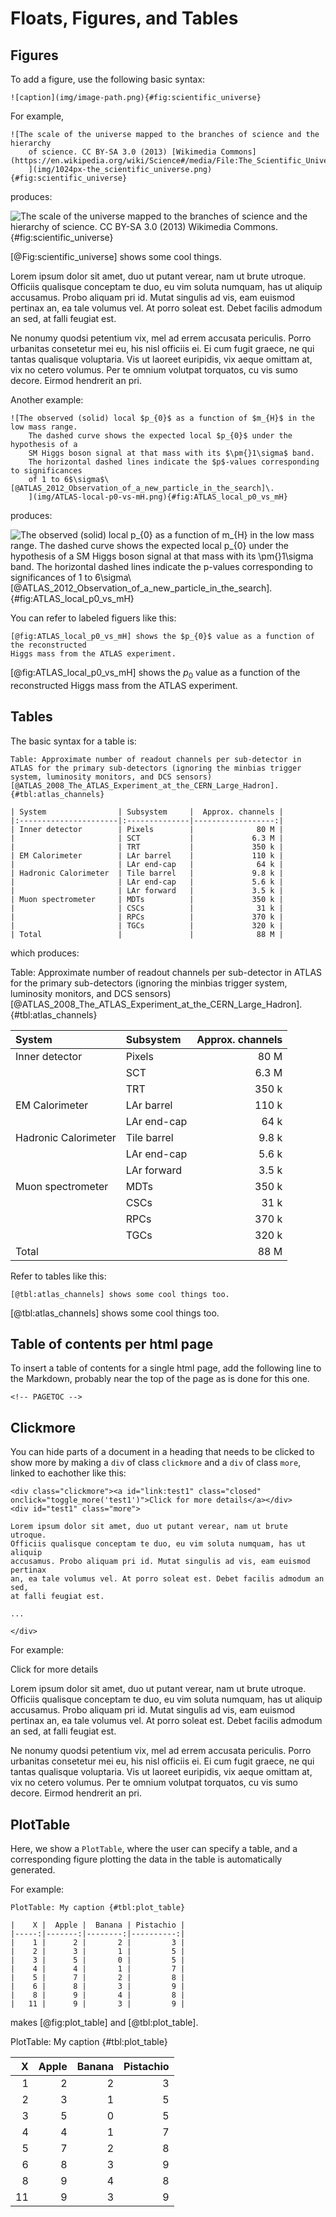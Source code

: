 Floats, Figures, and Tables
===============================================================================

<!-- PAGETOC -->

Figures
-------------------------------------------------------------------------------

To add a figure, use the following basic syntax:

    ![caption](img/image-path.png){#fig:scientific_universe}

For example,

    ![The scale of the universe mapped to the branches of science and the hierarchy
        of science. CC BY-SA 3.0 (2013) [Wikimedia Commons](https://en.wikipedia.org/wiki/Science#/media/File:The_Scientific_Universe.png).
        ](img/1024px-the_scientific_universe.png){#fig:scientific_universe}

produces:

![The scale of the universe mapped to the branches of science and the hierarchy of science. CC BY-SA 3.0 (2013)
    [Wikimedia Commons](https://en.wikipedia.org/wiki/Science#/media/File:The_Scientific_Universe.png).
    ](img/1024px-the_scientific_universe.png){#fig:scientific_universe}

[@Fig:scientific_universe] shows some cool things.

Lorem ipsum dolor sit amet, duo ut putant verear, nam ut brute utroque.
Officiis qualisque conceptam te duo, eu vim soluta numquam, has ut aliquip
accusamus. Probo aliquam pri id. Mutat singulis ad vis, eam euismod pertinax
an, ea tale volumus vel. At porro soleat est. Debet facilis admodum an sed,
at falli feugiat est.

Ne nonumy quodsi petentium vix, mel ad errem accusata periculis. Porro
urbanitas consetetur mei eu, his nisl officiis ei. Ei cum fugit graece,
ne qui tantas qualisque voluptaria. Vis ut laoreet euripidis, vix aeque
omittam at, vix no cetero volumus. Per te omnium volutpat torquatos, cu vis
sumo decore. Eirmod hendrerit an pri.

Another example:

    ![The observed (solid) local $p_{0}$ as a function of $m_{H}$ in the low mass range.
        The dashed curve shows the expected local $p_{0}$ under the hypothesis of a
        SM Higgs boson signal at that mass with its $\pm{}1\sigma$ band.
        The horizontal dashed lines indicate the $p$-values corresponding to significances
        of 1 to 6$\sigma$\ [@ATLAS_2012_Observation_of_a_new_particle_in_the_search]\.
        ](img/ATLAS-local-p0-vs-mH.png){#fig:ATLAS_local_p0_vs_mH}

produces:

![The observed (solid) local $p_{0}$ as a function of $m_{H}$ in the low mass range.
    The dashed curve shows the expected local $p_{0}$ under the hypothesis of a
    SM Higgs boson signal at that mass with its $\pm{}1\sigma$ band.
    The horizontal dashed lines indicate the $p$-values corresponding to significances
    of 1 to 6$\sigma$\ [@ATLAS_2012_Observation_of_a_new_particle_in_the_search]\.
    ](img/ATLAS-local-p0-vs-mH.png){#fig:ATLAS_local_p0_vs_mH}


You can refer to labeled figuers like this:

    [@fig:ATLAS_local_p0_vs_mH] shows the $p_{0}$ value as a function of the reconstructed
    Higgs mass from the ATLAS experiment.

[@fig:ATLAS_local_p0_vs_mH] shows the $p_{0}$ value as a function of the reconstructed
Higgs mass from the ATLAS experiment.


Tables
-------------------------------------------------------------------------------

The basic syntax for a table is:

    Table: Approximate number of readout channels per sub-detector in ATLAS for the primary sub-detectors (ignoring the minbias trigger system, luminosity monitors, and DCS sensors) [@ATLAS_2008_The_ATLAS_Experiment_at_the_CERN_Large_Hadron]. {#tbl:atlas_channels}
    
    | System                | Subsystem     |  Approx. channels |
    |:----------------------|:--------------|------------------:|
    | Inner detector        | Pixels        |              80 M |
    |                       | SCT           |             6.3 M |
    |                       | TRT           |             350 k |
    | EM Calorimeter        | LAr barrel    |             110 k |
    |                       | LAr end-cap   |              64 k |
    | Hadronic Calorimeter  | Tile barrel   |             9.8 k |
    |                       | LAr end-cap   |             5.6 k |
    |                       | LAr forward   |             3.5 k |
    | Muon spectrometer     | MDTs          |             350 k |
    |                       | CSCs          |              31 k |
    |                       | RPCs          |             370 k |
    |                       | TGCs          |             320 k |
    | Total                 |               |              88 M |

which produces:

Table: Approximate number of readout channels per sub-detector in ATLAS for the primary sub-detectors (ignoring the minbias trigger system, luminosity monitors, and DCS sensors) [@ATLAS_2008_The_ATLAS_Experiment_at_the_CERN_Large_Hadron]. {#tbl:atlas_channels}

| System                | Subsystem     |  Approx. channels |
|:----------------------|:--------------|------------------:|
| Inner detector        | Pixels        |              80 M |
|                       | SCT           |             6.3 M |
|                       | TRT           |             350 k |
| EM Calorimeter        | LAr barrel    |             110 k |
|                       | LAr end-cap   |              64 k |
| Hadronic Calorimeter  | Tile barrel   |             9.8 k |
|                       | LAr end-cap   |             5.6 k |
|                       | LAr forward   |             3.5 k |
| Muon spectrometer     | MDTs          |             350 k |
|                       | CSCs          |              31 k |
|                       | RPCs          |             370 k |
|                       | TGCs          |             320 k |
| Total                 |               |              88 M |

Refer to tables like this:

    [@tbl:atlas_channels] shows some cool things too.

[@tbl:atlas_channels] shows some cool things too.


Table of contents per html page
------------------------------------------------------

To insert a table of contents for a single html page,
add the following line to the Markdown, probably near
the top of the page as is done for this one.

    <!-- PAGETOC -->


Clickmore
-------------------------------------------------------------------------------

You can hide parts of a document in a heading that needs to be clicked
to show more by making a `div` of class `clickmore`
and a `div` of class `more`, linked to eachother like this:

    <div class="clickmore"><a id="link:test1" class="closed" onclick="toggle_more('test1')">Click for more details</a></div>
    <div id="test1" class="more">

    Lorem ipsum dolor sit amet, duo ut putant verear, nam ut brute utroque.
    Officiis qualisque conceptam te duo, eu vim soluta numquam, has ut aliquip
    accusamus. Probo aliquam pri id. Mutat singulis ad vis, eam euismod pertinax
    an, ea tale volumus vel. At porro soleat est. Debet facilis admodum an sed,
    at falli feugiat est.
    
    ...
    
    </div>

For example:

<div class="clickmore"><a id="link:test1" class="closed" onclick="toggle_more('test1')">Click for more details</a></div>
<div id="test1" class="more">

Lorem ipsum dolor sit amet, duo ut putant verear, nam ut brute utroque.
Officiis qualisque conceptam te duo, eu vim soluta numquam, has ut aliquip
accusamus. Probo aliquam pri id. Mutat singulis ad vis, eam euismod pertinax
an, ea tale volumus vel. At porro soleat est. Debet facilis admodum an sed,
at falli feugiat est.

Ne nonumy quodsi petentium vix, mel ad errem accusata periculis. Porro
urbanitas consetetur mei eu, his nisl officiis ei. Ei cum fugit graece,
ne qui tantas qualisque voluptaria. Vis ut laoreet euripidis, vix aeque
omittam at, vix no cetero volumus. Per te omnium volutpat torquatos, cu vis
sumo decore. Eirmod hendrerit an pri.

</div> <!-- end clickmore -->


PlotTable
-------------------------------------------------------------------------------

Here, we show a `PlotTable`, where the user can specify
a table, and a corresponding figure plotting the data in the table
is automatically generated.

For example:

    PlotTable: My caption {#tbl:plot_table}
    
    |    X |  Apple |  Banana | Pistachio |
    |-----:|-------:|--------:|----------:|
    |    1 |      2 |       2 |         3 |
    |    2 |      3 |       1 |         5 |
    |    3 |      5 |       0 |         5 |
    |    4 |      4 |       1 |         7 |
    |    5 |      7 |       2 |         8 |
    |    6 |      8 |       3 |         9 |
    |    8 |      9 |       4 |         8 |
    |   11 |      9 |       3 |         9 |

makes [@fig:plot_table] and [@tbl:plot_table].

PlotTable: My caption {#tbl:plot_table}

|    X |  Apple |  Banana | Pistachio |
|-----:|-------:|--------:|----------:|
|    1 |      2 |       2 |         3 |
|    2 |      3 |       1 |         5 |
|    3 |      5 |       0 |         5 |
|    4 |      4 |       1 |         7 |
|    5 |      7 |       2 |         8 |
|    6 |      8 |       3 |         9 |
|    8 |      9 |       4 |         8 |
|   11 |      9 |       3 |         9 |


<!-- REFERENCES -->
